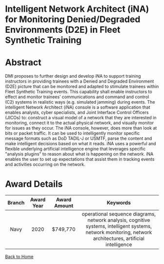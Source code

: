 
Intelligent Network Architect (iNA) for Monitoring Denied/Degraded Environments (D2E) in Fleet Synthetic Training
=================================================================================================================

# Abstract


DMI proposes to further design and develop iNA to support training instructors in providing trainees with a Denied and Degraded Environment (D2E) picture that can be monitored and adapted to stimulate trainees within Fleet Synthetic Training events. This capability shall enable instructors to effect and monitor trainees’ communications and command and control (C2) systems in realistic ways (e.g. simulated jamming) during events. The intelligent Network Architect (iNA) console is a software application that enables analysts, cyber specialists, and Joint Interface Control Officers (JICOs) to: construct a visual model of a network that they are interested in monitoring, connect it to the actual physical network, and visually monitor for issues as they occur. The iNA console, however, does more than look at bits or packet traffic. It can be used to intelligently monitor specific message formats such as DoD TADIL-J or USMTF, parse the content and make intelligent decisions based on what it reads. iNA uses a powerful and flexible underlying artificial intelligence engine that leverages specific "analysis plugins" to reason about what is happening on the network. iNA enables the user to set up expectations that assist them in tracking events and activities occurring on the network.  

# Award Details

|Branch|Award Year|Award Amount|Keywords|
| :---: | :---: | :---: | :---: |
|Navy|2020|$749,770|operational sequence diagrams, network analysis, cognitive systems, intelligent systems, network monitoring, network architectures, artificial intelligence|
  
  


[Back to Home](https://github.com/chrischow/dod_sbir_awards/Reports/CC/#1134)